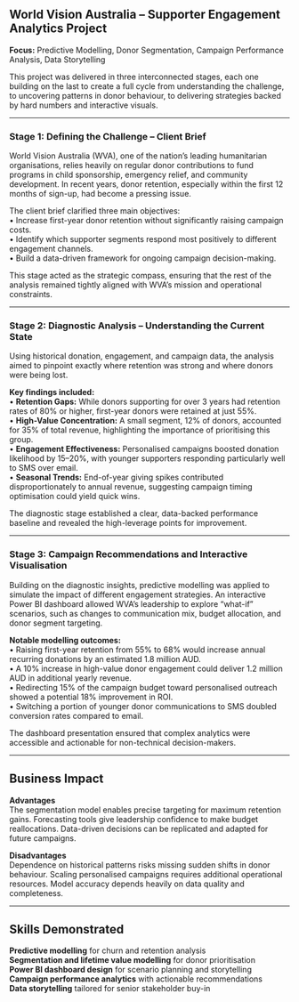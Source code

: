 ## **World Vision Australia – Supporter Engagement Analytics Project**  
**Focus:** Predictive Modelling, Donor Segmentation, Campaign Performance Analysis, Data Storytelling  

This project was delivered in three interconnected stages, each one building on the last to create a full cycle from understanding the challenge, to uncovering patterns in donor behaviour, to delivering strategies backed by hard numbers and interactive visuals.  

---

### **Stage 1: Defining the Challenge – Client Brief**  
World Vision Australia (WVA), one of the nation’s leading humanitarian organisations, relies heavily on regular donor contributions to fund programs in child sponsorship, emergency relief, and community development. In recent years, donor retention, especially within the first 12 months of sign-up, had become a pressing issue.  

The client brief clarified three main objectives:  
• Increase first-year donor retention without significantly raising campaign costs.  
• Identify which supporter segments respond most positively to different engagement channels.  
• Build a data-driven framework for ongoing campaign decision-making.  

This stage acted as the strategic compass, ensuring that the rest of the analysis remained tightly aligned with WVA’s mission and operational constraints.  

---

### **Stage 2: Diagnostic Analysis – Understanding the Current State**  
Using historical donation, engagement, and campaign data, the analysis aimed to pinpoint exactly where retention was strong and where donors were being lost.  

**Key findings included:**  
• **Retention Gaps:** While donors supporting for over 3 years had retention rates of 80% or higher, first-year donors were retained at just 55%.  
• **High-Value Concentration:** A small segment, 12% of donors, accounted for 35% of total revenue, highlighting the importance of prioritising this group.  
• **Engagement Effectiveness:** Personalised campaigns boosted donation likelihood by 15–20%, with younger supporters responding particularly well to SMS over email.  
• **Seasonal Trends:** End-of-year giving spikes contributed disproportionately to annual revenue, suggesting campaign timing optimisation could yield quick wins.  

The diagnostic stage established a clear, data-backed performance baseline and revealed the high-leverage points for improvement.  

---

### **Stage 3: Campaign Recommendations and Interactive Visualisation**  
Building on the diagnostic insights, predictive modelling was applied to simulate the impact of different engagement strategies. An interactive Power BI dashboard allowed WVA’s leadership to explore “what-if” scenarios, such as changes to communication mix, budget allocation, and donor segment targeting.  

**Notable modelling outcomes:**  
• Raising first-year retention from 55% to 68% would increase annual recurring donations by an estimated 1.8 million AUD.  
• A 10% increase in high-value donor engagement could deliver 1.2 million AUD in additional yearly revenue.  
• Redirecting 15% of the campaign budget toward personalised outreach showed a potential 18% improvement in ROI.  
• Switching a portion of younger donor communications to SMS doubled conversion rates compared to email.  

The dashboard presentation ensured that complex analytics were accessible and actionable for non-technical decision-makers.  

---

## **Business Impact**  

**Advantages**  
The segmentation model enables precise targeting for maximum retention gains. Forecasting tools give leadership confidence to make budget reallocations. Data-driven decisions can be replicated and adapted for future campaigns.  

**Disadvantages**  
Dependence on historical patterns risks missing sudden shifts in donor behaviour. Scaling personalised campaigns requires additional operational resources. Model accuracy depends heavily on data quality and completeness.  

---

## **Skills Demonstrated**  
**Predictive modelling** for churn and retention analysis  
**Segmentation and lifetime value modelling** for donor prioritisation  
**Power BI dashboard design** for scenario planning and storytelling  
**Campaign performance analytics** with actionable recommendations  
**Data storytelling** tailored for senior stakeholder buy-in  
